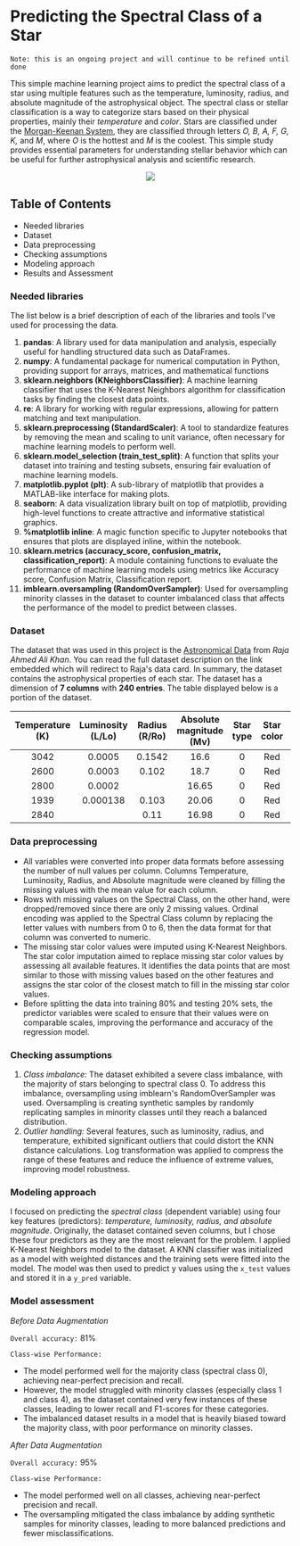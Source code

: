 # Predicting the Spectral Class of a Star
`Note: this is an ongoing project and will continue to be refined until done`

This simple machine learning project aims to predict the spectral class of a star using multiple features such as the temperature, luminosity, radius, and absolute magnitude of the astrophysical object. The spectral class or stellar classification is a way to categorize stars based on their physical properties, mainly their _temperature_ and _color_. Stars are classified under the [Morgan-Keenan System](https://en.wikipedia.org/wiki/Stellar_classification), they are classified through letters _O, B, A, F, G, K,_ and _M_, where _O_ is the hottest and _M_ is the coolest. This simple study provides essential parameters for understanding stellar behavior which can be useful for further astrophysical analysis and scientific research. 

<p align="center">
  <img src="https://upload.wikimedia.org/wikipedia/commons/3/37/Stellar_Classification_Chart.png" />
</p>

## Table of Contents
* Needed libraries
* Dataset
* Data preprocessing
* Checking assumptions
* Modeling approach
* Results and Assessment

### Needed libraries
The list below is a brief description of each of the libraries and tools I've used for processing the data.
1. **pandas**: A library used for data manipulation and analysis, especially useful for handling structured data such as DataFrames.
2. **numpy**: A fundamental package for numerical computation in Python, providing support for arrays, matrices, and mathematical functions
3. **sklearn.neighbors (KNeighborsClassifier)**: A machine learning classifier that uses the K-Nearest Neighbors algorithm for classification tasks by finding the closest data points.
4. **re**: A library for working with regular expressions, allowing for pattern matching and text manipulation.
5. **sklearn.preprocessing (StandardScaler)**: A tool to standardize features by removing the mean and scaling to unit variance, often necessary for machine learning models to perform well.
6. **sklearn.model_selection (train_test_split)**: A function that splits your dataset into training and testing subsets, ensuring fair evaluation of machine learning models.
7. **matplotlib.pyplot (plt)**: A sub-library of matplotlib that provides a MATLAB-like interface for making plots.
8. **seaborn**: A data visualization library built on top of matplotlib, providing high-level functions to create attractive and informative statistical graphics.
9. **%matplotlib inline**: A magic function specific to Jupyter notebooks that ensures that plots are displayed inline, within the notebook.
10. **sklearn.metrics (accuracy_score, confusion_matrix, classification_report)**: A module containing functions to evaluate the performance of machine learning models using metrics like Accuracy score, Confusion Matrix, Classification report.
11. **imblearn.oversampling (RandomOverSampler)**: Used for oversampling minority classes in the dataset to counter imbalanced class that affects the performance of the model to predict between classes.

### Dataset
The dataset that was used in this project is the [Astronomical Data](https://www.kaggle.com/datasets/datascientist97/astronomical-data) from _Raja Ahmed Ali Khan_. You can read the full dataset description on the link embedded which will redirect to Raja's data card. In summary, the dataset contains the astrophysical properties of each star. The dataset has a dimension of **7 columns** with **240 entries**. The table displayed below is a portion of the dataset.

| Temperature (K) | Luminosity (L/Lo) | Radius (R/Ro) | Absolute magnitude (Mv) |  Star type | Star color | Spectral Class |
|:----------: |:----------:|:------:| :--------------------:|:---------: |:---------: | :------------: |
|    3042     |   0.0005   | 0.1542 |         16.6          |      0     |     Red    |        M       |
|    2600     |   0.0003   | 0.102  |         18.7          |      0     |     Red    |        M       |
|    2800     |   0.0002   |        |        16.65          |      0     |     Red    |        M       |
|    1939     |  0.000138  | 0.103  |        20.06          |      0     |     Red    |        M       |
|    2840     |            | 0.11   |        16.98          |      0     |     Red    |        M       |

### Data preprocessing
* All variables were converted into proper data formats before assessing the number of null values per column. Columns Temperature, Luminosity, Radius, and Absolute magnitude were cleaned by filling the missing values with the mean value for each column.
* Rows with missing values on the Spectral Class, on the other hand, were dropped/removed since there are only 2 missing values. Ordinal encoding was applied to the Spectral Class column by replacing the letter values with numbers from 0 to 6, then the data format for that column was converted to numeric.
* The missing star color values were imputed using K-Nearest Neighbors. The star color imputation aimed to replace missing star color values by assessing all available features. It identifies the data points that are most similar to those with missing values based on the other features and assigns the star color of the closest match to fill in the missing star color values.
* Before splitting the data into training 80% and testing 20% sets, the predictor variables were scaled to ensure that their values were on comparable scales, improving the performance and accuracy of the regression model.

### Checking assumptions
1. _Class imbalance:_
The dataset exhibited a severe class imbalance, with the majority of stars belonging to spectral class 0. To address this imbalance, oversampling using imblearn's RandomOverSampler was used. Oversampling is creating synthetic samples by randomly replicating samples in minority classes until they reach a balanced distribution.
2. _Outlier handling:_
Several features, such as luminosity, radius, and temperature, exhibited significant outliers that could distort the KNN distance calculations.
Log transformation was applied to compress the range of these features and reduce the influence of extreme values, improving model robustness.

### Modeling approach
I focused on predicting the _spectral class_ (dependent variable) using four key features (predictors): _temperature, luminosity, radius, and absolute magnitude_. Originally, the dataset contained seven columns, but I chose these four predictors as they are the most relevant for the problem. I applied K-Nearest Neighbors model to the dataset. A KNN classifier was initialized as a model with weighted distances and the training sets were fitted into the model. The model was then used to predict y values using the `x_test` values and stored it in a `y_pred` variable. 

### Model assessment
_Before Data Augmentation_

`Overall accuracy:` 81%

`Class-wise Performance:` 

* The model performed well for the majority class (spectral class 0), achieving near-perfect precision and recall.
* However, the model struggled with minority classes (especially class 1 and class 4), as the dataset contained very few instances of these classes, leading to lower recall and F1-scores for these categories. 
* The imbalanced dataset results in a model that is heavily biased toward the majority class, with poor performance on minority classes.

_After Data Augmentation_

`Overall accuracy:` 95%

`Class-wise Performance:` 

* The model performed well on all classes, achieving near-perfect precision and recall.
* The oversampling mitigated the class imbalance by adding synthetic samples for minority classes, leading to more balanced predictions and fewer misclassifications.




